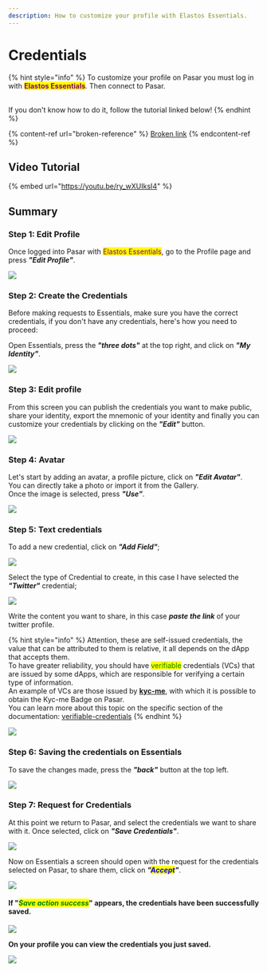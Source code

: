 ```yaml
---
description: How to customize your profile with Elastos Essentials.
---
```


# Credentials

{% hint style="info" %}
To customize your profile on Pasar you must log in with <mark style="color:purple;">**Elastos Essentials**</mark>. Then connect to Pasar.

\
If you don't know how to do it, follow the tutorial linked below!
{% endhint %}

{% content-ref url="broken-reference" %}
[Broken link](broken-reference)
{% endcontent-ref %}

## Video Tutorial

{% embed url="https://youtu.be/ry_wXUIksI4" %}

## Summary

### Step 1: Edit Profile

Once logged into Pasar with <mark style="color:purple;">Elastos Essentials</mark>, go to the Profile page and press _**"Edit Profile"**_.

![](<../.gitbook/assets/Credentials - Edit Profile.png>)

### Step 2: Create the Credentials

Before making requests to Essentials, make sure you have the correct credentials, if you don't have any credentials, here's how you need to proceed:

Open Essentials, press the _**"three dots"**_ at the top right, and click on _**"My Identity"**_.

![](<../.gitbook/assets/Credentials - My Identity.png>)

### Step 3: Edit profile

From this screen you can publish the credentials you want to make public, share your identity, export the mnemonic of your identity and finally you can customize your credentials by clicking on the _**"Edit"**_ button.

![](<../.gitbook/assets/Credentials - Edit.png>)

### Step 4: Avatar

Let's start by adding an avatar, a profile picture, click on _**"Edit Avatar"**_. \
You can directly take a photo or import it from the Gallery. \
Once the image is selected, press _**"Use"**_.

![](<../.gitbook/assets/Credentials - Avatar.png>)

### Step 5: Text credentials

To add a new credential, click on _**"Add Field"**_;

![](<../.gitbook/assets/Credentials - New.png>)

Select the type of Credential to create, in this case I have selected the _**"Twitter"**_ credential;

![](<../.gitbook/assets/Credentials - Select.png>)

Write the content you want to share, in this case _**paste the link**_ of your twitter profile.

{% hint style="info" %}
Attention, these are self-issued credentials, the value that can be attributed to them is relative, it all depends on the dApp that accepts them. \
To have greater reliability, you should have <mark style="color:green;">verifiable</mark> credentials (VCs) that are issued by some dApps, which are responsible for verifying a certain type of information. \
An example of VCs are those issued by [**kyc-me**](https://kyc-me.io/), with which it is possible to obtain the Kyc-me Badge on Pasar. \
You can learn more about this topic on the specific section of the documentation: [verifiable-credentials](../reputation-system/verifiable-credentials/ "mention")
{% endhint %}

![](<../.gitbook/assets/Credentials - twitter link.png>)

### Step 6: Saving the credentials on Essentials

To save the changes made, press the _**"back"**_ button at the top left.

![](<../.gitbook/assets/Credentials - Save Credentials.png>)

### Step 7: Request for Credentials

At this point we return to Pasar, and select the credentials we want to share with it. Once selected, click on _**"Save Credentials"**_.

![](<../.gitbook/assets/Credentials - Request from Pasar.png>)

Now on Essentials a screen should open with the request for the credentials selected on Pasar, to share them, click on _**"**<mark style="color:blue;">**Accept**</mark>**"**_.

![](<../.gitbook/assets/Credentials - Give permission.png>)

#### If "_<mark style="color:green;">Save action success</mark>_" appears, the credentials have been successfully saved.

![](<../.gitbook/assets/Credentials - Credentials Saved.png>)

**On your profile you can view the credentials you just saved.**

![](<../.gitbook/assets/Credentials - Profile (Final).png>)
